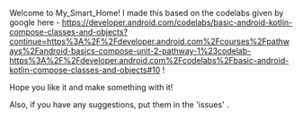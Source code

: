 Welcome to My_Smart_Home! I made this based on the codelabs given by google here - 
https://developer.android.com/codelabs/basic-android-kotlin-compose-classes-and-objects?continue=https%3A%2F%2Fdeveloper.android.com%2Fcourses%2Fpathways%2Fandroid-basics-compose-unit-2-pathway-1%23codelab-https%3A%2F%2Fdeveloper.android.com%2Fcodelabs%2Fbasic-android-kotlin-compose-classes-and-objects#10 !

Hope you like it and make something with it!

Also, if you have any suggestions, put them in the 'issues' .
